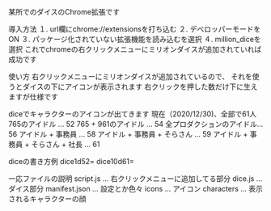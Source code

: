 某所でのダイスのChrome拡張です

導入方法
１. url欄にchrome://extensionsを打ち込む
２. デベロッパーモードをON
３. パッケージ化されていない拡張機能を読み込むを選択
４. million_diceを選択
これでchromeの右クリックメニューにミリオンダイスが追加されていれば成功です


使い方
右クリックメニューにミリオンダイスが追加されているので、
それを使うとダイスの下にアイコンが表示されます
右クリックを押した数だけ下に生えますが仕様です


diceでキャラクターのアイコンが出てきます
現在（2020/12/30)、全部で61人
765のアイドル … 52
765 + 961のアイドル … 54
全プロダクションのアイドル… 56
アイドル + 事務員 … 58
アイドル + 事務員 + そらさん … 59
アイドル + 事務員 + そらさん + 社長 … 61


diceの書き方例
dice1d52=
dice10d61=


一応ファイルの説明
script.js … 右クリックメニューに追加してる部分
dice.js … ダイス部分
manifest.json … 設定とか色々
icons … アイコン
characters … 表示されるキャラクターの顔

